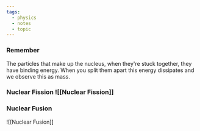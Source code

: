 ```yaml
---
tags:
  - physics
  - notes
  - topic
---
```

### Remember
The particles that make up the nucleus, when they're stuck together, they have binding energy. When you split them apart this energy dissipates and we observe this as mass.

### Nuclear Fission ![[Nuclear Fission]]
### Nuclear Fusion
![[Nuclear Fusion]]
